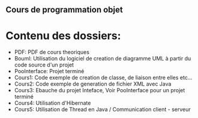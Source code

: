 ## Cours de programmation objet
# Contenu des dossiers:

* PDF: PDF de cours theoriques
* Bouml: Utilisation du logiciel de creation de diagramme UML à partir du code source d'un projet
* PooInterface: Projet terminé
* Cours1: Code exemple de creation de classe, de liaison entre elles etc...
* Cours2: Code exemple de generation de fichier XML avec Java
* Cours3: Ebauche du projet Inteface, Voir PooInterface pour un projet terminé
* Cours4: Utilisation d'Hibernate
* Cours5: Utilisation de Thread en Java / Communication client - serveur

